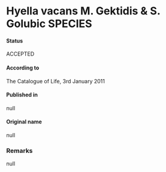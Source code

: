 # Hyella vacans M. Gektidis & S. Golubic SPECIES

#### Status
ACCEPTED

#### According to
The Catalogue of Life, 3rd January 2011

#### Published in
null

#### Original name
null

### Remarks
null
